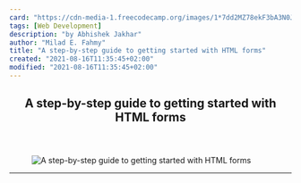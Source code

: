 ```yaml
---
card: "https://cdn-media-1.freecodecamp.org/images/1*7dd2MZ78ekF3bA3N0Jlvmw.gif"
tags: [Web Development]
description: "by Abhishek Jakhar"
author: "Milad E. Fahmy"
title: "A step-by-step guide to getting started with HTML forms"
created: "2021-08-16T11:35:45+02:00"
modified: "2021-08-16T11:35:45+02:00"
---
```

<div class="site-wrapper">
<main id="site-main" class="site-main outer">
<div class="inner">
<article class="post-full post tag-web-development tag-html tag-programming tag-technology tag-software-engineering ">
<header class="post-full-header">
<h1 class="post-full-title">A step-by-step guide to getting started with HTML forms</h1>
</header>
<figure class="post-full-image">
<picture>
<source media="(max-width: 700px)" sizes="1px" srcset="data:image/gif;base64,R0lGODlhAQABAIAAAAAAAP///yH5BAEAAAAALAAAAAABAAEAAAIBRAA7 1w">
<source media="(min-width: 701px)" sizes="(max-width: 800px) 400px,
(max-width: 1170px) 700px,
1400px" srcset="https://cdn-media-1.freecodecamp.org/images/1*7dd2MZ78ekF3bA3N0Jlvmw.gif 300w,
https://cdn-media-1.freecodecamp.org/images/1*7dd2MZ78ekF3bA3N0Jlvmw.gif 600w,
https://cdn-media-1.freecodecamp.org/images/1*7dd2MZ78ekF3bA3N0Jlvmw.gif 1000w,
https://cdn-media-1.freecodecamp.org/images/1*7dd2MZ78ekF3bA3N0Jlvmw.gif 2000w">
<img onerror="this.style.display='none'" src="https://cdn-media-1.freecodecamp.org/images/1*7dd2MZ78ekF3bA3N0Jlvmw.gif" alt="A step-by-step guide to getting started with HTML forms">
</picture>
</figure>
<section class="post-full-content">
<div class="post-content medium-migrated-article">
</div>
<hr>
</section>
</article>
</div>
</main>
</div>
<!-- Google Tag Manager (noscript) -->
<!-- End Google Tag Manager (noscript) -->
